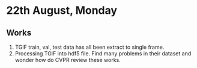 # 22th August, Monday

## Works
1. TGIF train, val, test data has all been extract to single frame.
2. Processing TGIF into hdf5 file. Find many problems in their dataset and wonder how do CVPR review these works.
